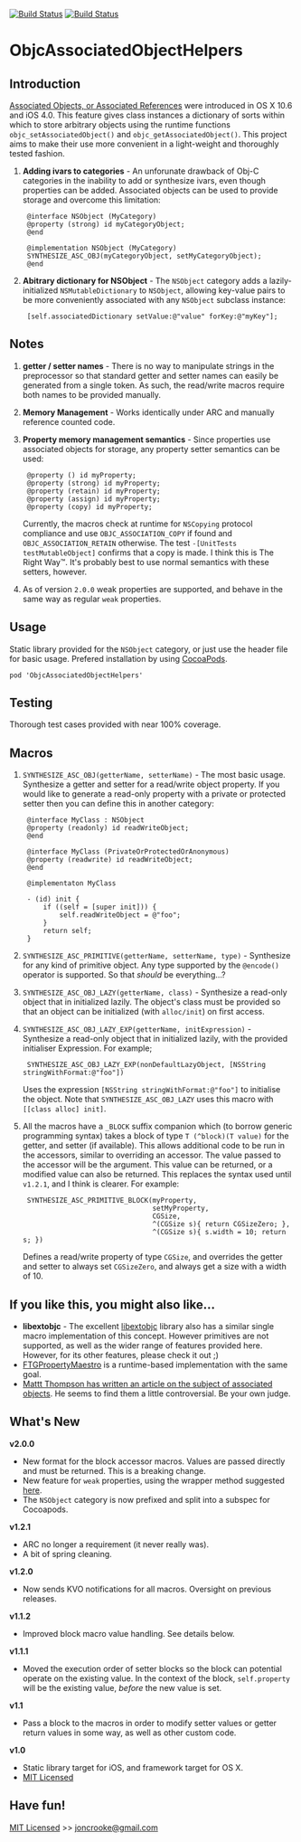[![Build Status](https://travis-ci.org/itsthejb/ObjcAssociatedObjectHelpers.png?branch=master)](https://travis-ci.org/itsthejb/ObjcAssociatedObjectHelpers)
[![Build Status](https://travis-ci.org/itsthejb/ObjcAssociatedObjectHelpers.png?branch=develop)](https://travis-ci.org/itsthejb/ObjcAssociatedObjectHelpers)

ObjcAssociatedObjectHelpers
===========================

Introduction
------------

[Associated Objects, or Associated References](http://developer.apple.com/library/ios/#documentation/cocoa/conceptual/objectivec/Chapters/ocAssociativeReferences.html) were introduced in OS X 10.6 and iOS 4.0. This feature gives class instances a dictionary of sorts within which to store arbitrary objects using the runtime functions `objc_setAssociatedObject()` and `objc_getAssociatedObject()`. This project aims to make their use more convenient in a light-weight and thoroughly tested fashion.

1. **Adding ivars to categories** - An unforunate drawback of Obj-C categories in the inability to add or synthesize ivars, even though properties can be added. Associated objects can be used to provide storage and overcome this limitation:
		
		@interface NSObject (MyCategory)
		@property (strong) id myCategoryObject;
		@end
		
		@implementation NSObject (MyCategory)
		SYNTHESIZE_ASC_OBJ(myCategoryObject, setMyCategoryObject);
		@end
	
2. **Abitrary dictionary for NSObject** - The `NSObject` category adds a lazily-initialized `NSMutableDictionary` to `NSObject`, allowing key-value pairs to be more conveniently associated with any `NSObject` subclass instance:

		[self.associatedDictionary setValue:@"value" forKey:@"myKey"];

Notes
-----
1. **getter / setter names** - There is no way to manipulate strings in the preprocessor so that standard getter and setter names can easily be generated from a single token. As such, the read/write macros require both names to be provided manually.
2. **Memory Management** - Works identically under ARC and manually reference counted code.
3. **Property memory management semantics** - Since properties use associated objects for storage, any property setter semantics can be used:

		@property () id myProperty;		
		@property (strong) id myProperty;
		@property (retain) id myProperty;
		@property (assign) id myProperty;
		@property (copy) id myProperty;

    Currently, the macros check at runtime for `NSCopying` protocol compliance and use `OBJC_ASSOCIATION_COPY` if found and `OBJC_ASSOCIATION_RETAIN` otherwise. The test `-[UnitTests testMutableObject]` confirms that a copy is made. I think this is The Right Way™. It's probably best to use normal semantics with these setters, however.
    
4. As of version `2.0.0` weak properties are supported, and behave in the same way as regular `weak` properties.

Usage
-----
Static library provided for the `NSObject` category, or just use the header file for basic usage. Prefered installation by using [CocoaPods](http://cocoapods.org/).

	pod 'ObjcAssociatedObjectHelpers'

Testing
-------
Thorough test cases provided with near 100% coverage.

		
Macros
------
1. `SYNTHESIZE_ASC_OBJ(getterName, setterName)` - The most basic usage. Synthesize a getter and setter for a read/write object property. If you would like to generate a read-only property with a private or protected setter then you can define this in another category:

		@interface MyClass : NSObject
		@property (readonly) id readWriteObject;
		@end
		
		@interface MyClass (PrivateOrProtectedOrAnonymous)
		@property (readwrite) id readWriteObject;
		@end
		
		@implementaton MyClass
		
		- (id) init {
			if ((self = [super init])) {
				self.readWriteObject = @"foo";
			}
			return self;
		}

2. `SYNTHESIZE_ASC_PRIMITIVE(getterName, setterName, type)` - Synthesize for any kind of primitive object. Any type supported by the `@encode()` operator is supported. So that *should* be everything…?
3. `SYNTHESIZE_ASC_OBJ_LAZY(getterName, class)` - Synthesize a read-only object that in initialized lazily. The object's class must be provided so that an object can be initialized (with `alloc/init`) on first access.
4. `SYNTHESIZE_ASC_OBJ_LAZY_EXP(getterName, initExpression)` - Synthesize a read-only object that in initialized lazily, with the provided initialiser Expression. For example;

		SYNTHESIZE_ASC_OBJ_LAZY_EXP(nonDefaultLazyObject, [NSString stringWithFormat:@"foo"])	 
	Uses the expression `[NSString stringWithFormat:@"foo"]` to initialise the object. Note that `SYNTHESIZE_ASC_OBJ_LAZY` uses this macro with `[[class alloc] init]`.
5. All the macros have a `_BLOCK` suffix companion which (to borrow generic programming syntax) takes a block of type `T (^block)(T value)` for the getter, and setter (if available). This allows additional code to be run in the accessors, similar to overriding an accessor. The value passed to the accessor will be the argument. This value can be returned, or a modified value can also be returned. This replaces the syntax used until `v1.2.1`, and I think is clearer. For example:

		SYNTHESIZE_ASC_PRIMITIVE_BLOCK(myProperty,
		                               setMyProperty,
		                               CGSize,
		                               ^(CGSize s){ return CGSizeZero; },
		                               ^(CGSize s){ s.width = 10; return s; })

	Defines a read/write property of type `CGSize`, and overrides the getter and setter to always set `CGSizeZero`, and always get a size with a width of 10.

If you like this, you might also like...
----------------------------------------

* **libextobjc** - The excellent [libextobjc](https://github.com/jspahrsummers/libextobjc) library also has a similar single macro implementation of this concept. However primitives are not supported, as well as the wider range of features provided here. However, for its other features, please check it out ;)
* [FTGPropertyMaestro](https://github.com/onmyway133/FTGPropertyMaestro) is a runtime-based implementation with the same goal.
* [Mattt Thompson has written an article on the subject of associated objects](http://nshipster.com/associated-objects/). He seems to find them a little controversial. Be your own judge.

What's New
----------

**v2.0.0**

* New format for the block accessor macros. Values are passed directly and must be returned. This is a breaking change.
* New feature for `weak` properties, using the wrapper method suggested [here](http://nshipster.com/new-years-2015/).
* The `NSObject` category is now prefixed and split into a subspec for Cocoapods. 

**v1.2.1**

* ARC no longer a requirement (it never really was).
* A bit of spring cleaning.

**v1.2.0**

* Now sends KVO notifications for all macros. Oversight on previous releases.

**v1.1.2**

* Improved block macro value handling. See details below.

**v1.1.1**

* Moved the execution order of setter blocks so the block can potential operate on the existing value. In the context of the block, `self.property` will be the existing value, *before* the new value is set.

**v1.1**

* Pass a block to the macros in order to modify setter values or getter return values in some way, as well as other custom code.

**v1.0**

* Static library target for iOS, and framework target for OS X.
* [MIT Licensed](http://jc.mit-license.org/)


Have fun!
---------

[MIT Licensed](http://jc.mit-license.org/) >> [joncrooke@gmail.com](mailto:joncrooke@gmail.com)
		
